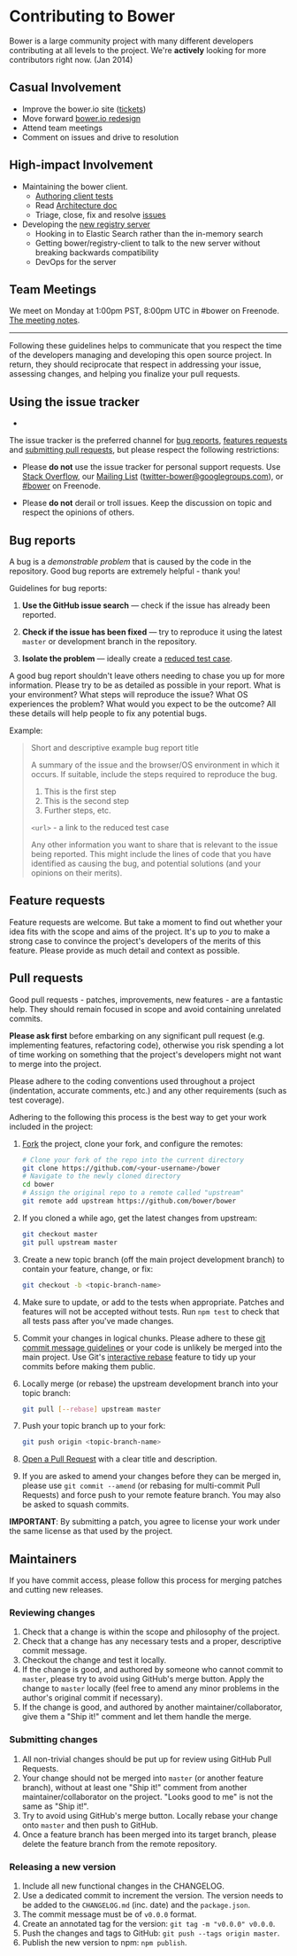 # Contributing to Bower

Bower is a large community project with many different developers contributing at all levels to the project. We're **actively** looking for more contributors right now.  (Jan 2014)

## Casual Involvement
* Improve the bower.io site ([tickets](https://github.com/bower/bower.github.io/issues))
* Move forward [bower.io redesign](https://github.com/bower/bower.github.io/issues/7)
* Attend team meetings
* Comment on issues and drive to resolution

## High-impact Involvement

* Maintaining the bower client. 
  * [Authoring client tests](https://github.com/bower/bower/issues/801)
  * Read [Architecture doc](https://github.com/bower/bower/wiki/Rewrite-architecture)
  * Triage, close, fix and resolve [issues](https://github.com/bower/bower/issues)
* Developing the [new registry server](https://github.com/bower/registry/tree/node_rewrite)
  * Hooking in to Elastic Search rather than the in-memory search
  * Getting bower/registry-client to talk to the new server without breaking backwards compatibility
  * DevOps for the server

## Team Meetings

We meet on Monday at 1:00pm PST, 8:00pm UTC in #bower on Freenode. [The meeting notes](http://goo.gl/NJZ1o2).

<hr>

Following these guidelines helps to communicate that you respect the time of
the developers managing and developing this open source project. In return,
they should reciprocate that respect in addressing your issue, assessing
changes, and helping you finalize your pull requests.


## Using the issue tracker

* 

The issue tracker is the preferred channel for [bug reports](#bugs),
[features requests](#features) and [submitting pull
requests](#pull-requests), but please respect the following restrictions:

* Please **do not** use the issue tracker for personal support requests. Use
  [Stack Overflow](http://stackoverflow.com/questions/tagged/bower), our
  [Mailing List](http://groups.google.com/group/twitter-bower)
  (twitter-bower@googlegroups.com), or
  [#bower](http://webchat.freenode.net/?channels=bower) on Freenode.

* Please **do not** derail or troll issues. Keep the discussion on topic and
  respect the opinions of others.


<a name="bugs"></a>
## Bug reports

A bug is a _demonstrable problem_ that is caused by the code in the repository.
Good bug reports are extremely helpful - thank you!

Guidelines for bug reports:

1. **Use the GitHub issue search** &mdash; check if the issue has already been
   reported.

2. **Check if the issue has been fixed** &mdash; try to reproduce it using the
   latest `master` or development branch in the repository.

3. **Isolate the problem** &mdash; ideally create a [reduced test
   case](http://css-tricks.com/6263-reduced-test-cases/).

A good bug report shouldn't leave others needing to chase you up for more
information. Please try to be as detailed as possible in your report. What is
your environment? What steps will reproduce the issue? What OS experiences the
problem? What would you expect to be the outcome? All these details will help
people to fix any potential bugs.

Example:

> Short and descriptive example bug report title
>
> A summary of the issue and the browser/OS environment in which it occurs. If
> suitable, include the steps required to reproduce the bug.
>
> 1. This is the first step
> 2. This is the second step
> 3. Further steps, etc.
>
> `<url>` - a link to the reduced test case
>
> Any other information you want to share that is relevant to the issue being
> reported. This might include the lines of code that you have identified as
> causing the bug, and potential solutions (and your opinions on their
> merits).


<a name="features"></a>
## Feature requests

Feature requests are welcome. But take a moment to find out whether your idea
fits with the scope and aims of the project. It's up to *you* to make a strong
case to convince the project's developers of the merits of this feature. Please
provide as much detail and context as possible.


<a name="pull-requests"></a>
## Pull requests

Good pull requests - patches, improvements, new features - are a fantastic
help. They should remain focused in scope and avoid containing unrelated
commits.

**Please ask first** before embarking on any significant pull request (e.g.
implementing features, refactoring code), otherwise you risk spending a lot of
time working on something that the project's developers might not want to merge
into the project.

Please adhere to the coding conventions used throughout a project (indentation,
accurate comments, etc.) and any other requirements (such as test coverage).

Adhering to the following this process is the best way to get your work
included in the project:

1. [Fork](http://help.github.com/fork-a-repo/) the project, clone your fork,
   and configure the remotes:

   ```bash
   # Clone your fork of the repo into the current directory
   git clone https://github.com/<your-username>/bower
   # Navigate to the newly cloned directory
   cd bower
   # Assign the original repo to a remote called "upstream"
   git remote add upstream https://github.com/bower/bower
   ```

2. If you cloned a while ago, get the latest changes from upstream:

   ```bash
   git checkout master
   git pull upstream master
   ```

3. Create a new topic branch (off the main project development branch) to
   contain your feature, change, or fix:

   ```bash
   git checkout -b <topic-branch-name>
   ```

4. Make sure to update, or add to the tests when appropriate. Patches and
   features will not be accepted without tests. Run `npm test` to check that
   all tests pass after you've made changes.

5. Commit your changes in logical chunks. Please adhere to these [git commit
   message guidelines](http://tbaggery.com/2008/04/19/a-note-about-git-commit-messages.html)
   or your code is unlikely be merged into the main project. Use Git's
   [interactive rebase](https://help.github.com/articles/interactive-rebase)
   feature to tidy up your commits before making them public.

6. Locally merge (or rebase) the upstream development branch into your topic branch:

   ```bash
   git pull [--rebase] upstream master
   ```

7. Push your topic branch up to your fork:

   ```bash
   git push origin <topic-branch-name>
   ```

8. [Open a Pull Request](https://help.github.com/articles/using-pull-requests/)
    with a clear title and description.

9. If you are asked to amend your changes before they can be merged in, please
   use `git commit --amend` (or rebasing for multi-commit Pull Requests) and
   force push to your remote feature branch. You may also be asked to squash
   commits.

**IMPORTANT**: By submitting a patch, you agree to license your work under the
same license as that used by the project.


<a name="maintainers"></a>
## Maintainers

If you have commit access, please follow this process for merging patches and cutting new releases.

### Reviewing changes

1. Check that a change is within the scope and philosophy of the project.
2. Check that a change has any necessary tests and a proper, descriptive commit message.
3. Checkout the change and test it locally.
4. If the change is good, and authored by someone who cannot commit to
   `master`, please try to avoid using GitHub's merge button. Apply the change
   to `master` locally (feel free to amend any minor problems in the author's
   original commit if necessary).
5. If the change is good, and authored by another maintainer/collaborator, give
   them a "Ship it!" comment and let them handle the merge.

### Submitting changes

1. All non-trivial changes should be put up for review using GitHub Pull
   Requests.
2. Your change should not be merged into `master` (or another feature branch),
   without at least one "Ship it!" comment from another maintainer/collaborator
   on the project. "Looks good to me" is not the same as "Ship it!".
3. Try to avoid using GitHub's merge button. Locally rebase your change onto
   `master` and then push to GitHub.
4. Once a feature branch has been merged into its target branch, please delete
   the feature branch from the remote repository.

### Releasing a new version

1. Include all new functional changes in the CHANGELOG.
2. Use a dedicated commit to increment the version. The version needs to be
   added to the `CHANGELOG.md` (inc. date) and the `package.json`.
3. The commit message must be of `v0.0.0` format.
4. Create an annotated tag for the version: `git tag -m "v0.0.0" v0.0.0`.
5. Push the changes and tags to GitHub: `git push --tags origin master`.
6. Publish the new version to npm: `npm publish`.

